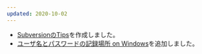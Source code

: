 ```yaml
---
updated: 2020-10-02
---
```

- [SubversionのTips](/it/subversion/tips.html)を作成しました。
- [ユーザ名とパスワードの記録場所 on Windows](/it/subversion/tips.html#location-of-user-name-and-password-on-windows)を追加しました。
